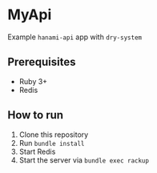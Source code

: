 # MyApi

Example `hanami-api` app with `dry-system`

## Prerequisites

  * Ruby 3+
  * Redis

## How to run

  1. Clone this repository
  2. Run `bundle install`
  3. Start Redis
  4. Start the server via `bundle exec rackup`
